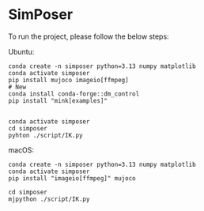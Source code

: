 # SimPoser

To run the project, please follow the below steps:

Ubuntu:

```
conda create -n simposer python=3.13 numpy matplotlib
conda activate simposer
pip install mujoco imageio[ffmpeg]
# New
conda install conda-forge::dm_control
pip install "mink[examples]"


conda activate simposer
cd simposer
pyhton ./script/IK.py
```

macOS:
```
conda create -n simposer python=3.13 numpy matplotlib
conda activate simposer
pip install "imageio[ffmpeg]" mujoco

cd simposer
mjpython ./script/IK.py 
```
